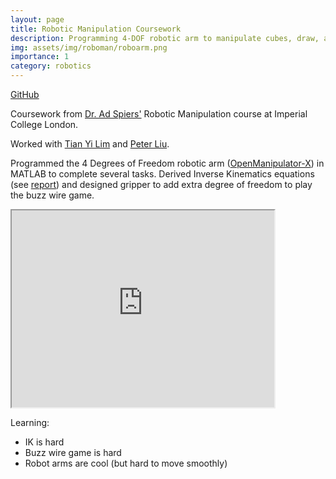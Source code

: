 ```yaml
---
layout: page
title: Robotic Manipulation Coursework
description: Programming 4-DOF robotic arm to manipulate cubes, draw, and play buzz wire
img: assets/img/roboman/roboarm.png
importance: 1
category: robotics
---
```


<a href="https://github.com/alexpondaven/RoboMan">GitHub</a>

Coursework from <a href="https://sites.google.com/view/adspiers/home?authuser=0">Dr. Ad Spiers'</a> Robotic Manipulation course at Imperial College London.

Worked with <a href="https://tianyilim.github.io/">Tian Yi Lim</a> and <a href="https://www.linkedin.com/in/shuanghua-liu-017286221/">Peter Liu</a>.

Programmed the 4 Degrees of Freedom robotic arm (<a href="https://emanual.robotis.com/docs/en/platform/openmanipulator_x/overview/">OpenManipulator-X</a>) in MATLAB to complete several tasks. Derived Inverse Kinematics equations (see <a href="/assets/pdf/RM_Report_BOB.pdf" target="_blank">report</a>) and designed gripper to add extra degree of freedom to play the buzz wire game.

<iframe width="420" height="315"
src="https://www.youtube.com/watch?v=YnikLz3zWbM&ab_channel=TianYiLim">
</iframe>

Learning:
- IK is hard
- Buzz wire game is hard
- Robot arms are cool (but hard to move smoothly)